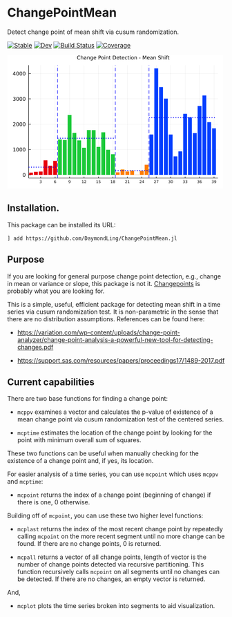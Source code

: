 # ChangePointMean

Detect change point of mean shift via cusum randomization.

[![Stable](https://img.shields.io/badge/docs-stable-blue.svg)](https://DaymondLing.github.io/ChangePointMean.jl/stable)
[![Dev](https://img.shields.io/badge/docs-dev-blue.svg)](https://DaymondLing.github.io/ChangePointMean.jl/dev)
[![Build Status](https://github.com/DaymondLing/ChangePointMean.jl/workflows/CI/badge.svg)](https://github.com/DaymondLing/ChangePointMean.jl/actions)
[![Coverage](https://codecov.io/gh/DaymondLing/ChangePointMean.jl/branch/master/graph/badge.svg)](https://codecov.io/gh/DaymondLing/ChangePointMean.jl)

<img src="docs/src/images/chgpoint.png" />

## Installation.

This package can be installed its URL:

```
] add https://github.com/DaymondLing/ChangePointMean.jl
```

## Purpose

If you are looking for general purpose change point detection, e.g.,
change in mean or variance or slope, this package is not it.
[Changepoints](https://github.com/STOR-i/Changepoints.jl) is 
probably what you are looking for.

This is a simple, useful, efficient package for detecting mean shift
in a time series via cusum randomization test. 
It is non-parametric in the sense that there are no distribution assumptions.
References can be found here:

- https://variation.com/wp-content/uploads/change-point-analyzer/change-point-analysis-a-powerful-new-tool-for-detecting-changes.pdf

- https://support.sas.com/resources/papers/proceedings17/1489-2017.pdf

## Current capabilities

There are two base functions for finding a change point:

- `mcppv` examines a vector and calculates the p-value of existence of a mean
change point via cusum randomization test of the centered series.

- `mcptime` estimates the location of the change point by looking for the
point with minimum overall sum of squares.

These two functions can be useful when manually checking for
the existence of a change point and, if yes, its location.

For easier analysis of a time series, you can use `mcpoint` which uses
`mcppv` and `mcptime`:

- `mcpoint` returns the index of a change point (beginning of change)
if there is one, 0 otherwise.

Building off of `mcpoint`, you can use these two higher level functions:

- `mcplast` returns the index of the most recent change point 
by repeatedly calling `mcpoint` on the more recent segment until 
no more change can be found.
If there are no change points, 0 is returned.

- `mcpall` returns a vector of all change points, length of vector is
the number of change points detected via recursive partitioning.
This function recursively calls `mcpoint` on all segments until
no changes can be detected.
If there are no changes, an empty vector is returned.

And,

- `mcplot` plots the time series broken into segments to aid visualization.

